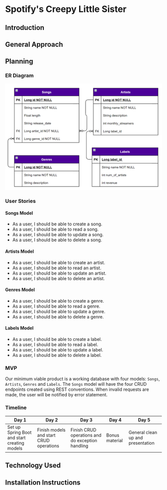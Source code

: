 # Spotify's Creepy Little Sister
## Introduction
## General Approach
## Planning
### ER Diagram
![](SpotifyCreepyLittleSister_Diagram2.png)
### User Stories
#### Songs Model
- As a user, I should be able to create a song.
- As a user, I should be able to read a song.
- As a user, I should be able to update a song.
- As a user, I should be able to delete a song.
#### Artists Model
- As a user, I should be able to create an artist.
- As a user, I should be able to read an artist.
- As a user, I should be able to update an artist.
- As a user, I should be able to delete an artist.
#### Genres Model
- As a user, I should be able to create a genre.
- As a user, I should be able to read a genre.
- As a user, I should be able to update a genre.
- As a user, I should be able to delete a genre.
#### Labels Model
- As a user, I should be able to create a label.
- As a user, I should be able to read a label.
- As a user, I should be able to update a label.
- As a user, I should be able to delete a label.
### MVP
Our minimum viable product is a working database with four models: `Songs`, `Artists`, `Genres` and `Labels`.  The `Songs` model
will have the four CRUD endpoints created using REST conventions. When invalid requests are made, the user will be 
notified by error statement. 
### Timeline
| Day 1 | Day 2 | Day 3 | Day 4 | Day 5 |
| -- | -- |  -- | -- | -- |
| Set up Spring Boot and start creating models | Finish models and start CRUD operations | Finish CRUD operations and do exception handling | Bonus material | General clean up and presentation |
## Technology Used
## Installation Instructions

